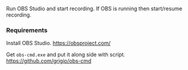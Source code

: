 Run OBS Studio and start recording. If OBS is running then start/resume recording.

### Requirements
Install OBS Studio.
https://obsproject.com/

Get `obs-cmd.exe` and put it along side with script.
https://github.com/grigio/obs-cmd
